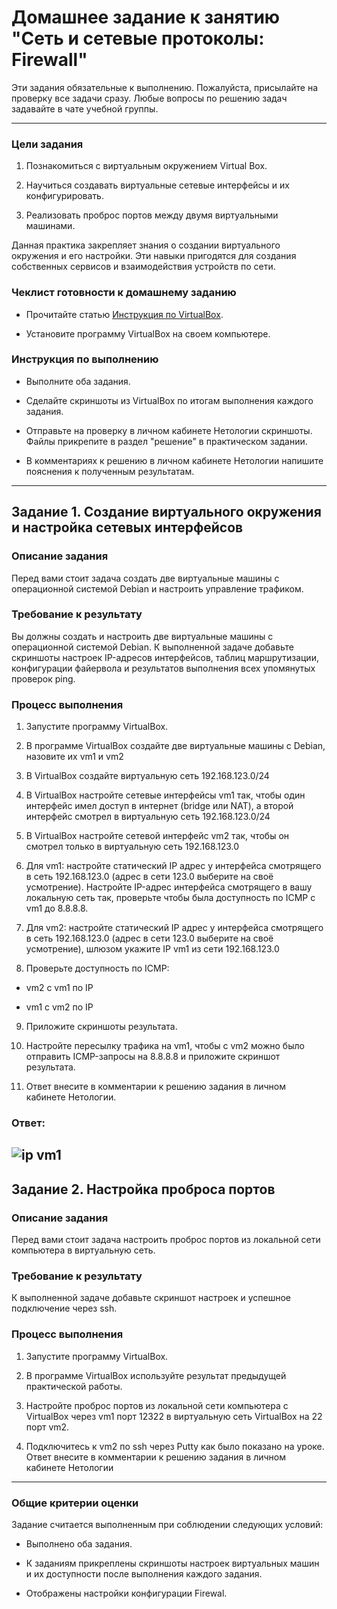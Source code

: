# Домашнее задание к занятию "Сеть и сетевые протоколы: Firewall"

Эти задания обязательные к выполнению. Пожалуйста, присылайте на проверку все задачи сразу. Любые вопросы по решению задач задавайте в чате учебной группы.

---

### Цели задания

1. Познакомиться с виртуальным окружением Virtual Box.

2. Научиться создавать виртуальные сетевые интерфейсы и их конфигурировать.

3. Реализовать проброс портов между двумя виртуальными машинами.

Данная практика закрепляет знания о создании виртуального окружения и его настройки. Эти навыки пригодятся для создания собственных сервисов и взаимодействия устройств по сети.

### Чеклист готовности к домашнему заданию

- Прочитайте статью [Инструкция по VirtualBox](https://hackware.ru/?p=3727).

- Установите программу VirtualBox на своем компьютере.

### Инструкция по выполнению

- Выполните оба задания.

- Сделайте скриншоты из VirtualBox по итогам выполнения каждого задания.

- Отправьте на проверку в личном кабинете Нетологии скриншоты. Файлы прикрепите в раздел "решение" в практическом задании.

- В комментариях к решению в личном кабинете Нетологии напишите пояснения к полученным результатам.

---

## Задание 1. Создание виртуального окружения и настройка сетевых интерфейсов

### Описание задания

Перед вами стоит задача создать две виртуальные машины с операционной системой Debian и настроить управление трафиком.

### Требование к результату

Вы должны создать и настроить две виртуальные машины с операционной системой Debian. К выполненной задаче добавьте скриншоты настроек IP-адресов интерфейсов, таблиц маршрутизации, конфигурации файервола и результатов выполнения всех упомянутых проверок ping.

### Процесс выполнения

1. Запустите программу VirtualBox.

2. В программе VirtualBox создайте две виртуальные машины с Debian, назовите их vm1 и vm2

3. В VirtualBox создайте виртуальную сеть 192.168.123.0/24

4. В VirtualBox настройте сетевые интерфейсы vm1 так, чтобы один интерфейс имел доступ в интернет (bridge или NAT), а второй интерфейс смотрел в виртуальную сеть 192.168.123.0/24

5. В VirtualBox настройте сетевой интерфейс vm2 так, чтобы он смотрел только в виртуальную сеть 192.168.123.0

6. Для vm1: настройте статический IP адрес у интерфейса смотрящего в сеть 192.168.123.0 (адрес в сети 123.0 выберите на своё усмотрение). Настройте IP-адрес интерфейса смотрящего в вашу локальную сеть так, проверьте чтобы была доступность по ICMP c vm1 до 8.8.8.8.

7. Для vm2: настройте статический IP адрес у интерфейса смотрящего в сеть 192.168.123.0 (адрес в сети 123.0 выберите на своё усмотрение), шлюзом укажите IP vm1 из сети 192.168.123.0

8. Проверьте доступность по ICMP:

- vm2 с vm1 по IP

- vm1 с vm2 по IP

9. Приложите скриншоты результата.

10. Настройте пересылку трафика на vm1, чтобы с vm2 можно было отправить ICMP-запросы на 8.8.8.8 и приложите скриншот результата.

11. Ответ внесите в комментарии к решению задания в личном кабинете Нетологии.

### Ответ:
![ip vm1](ДЗ/2023-02-06_16-20-23.png "ip vm1")
---

## Задание 2. Настройка проброса портов

### Описание задания

Перед вами стоит задача настроить проброс портов из локальной сети компьютера в виртуальную сеть.

### Требование к результату

К выполненной задаче добавьте скриншот настроек и успешное подключение через ssh.

### Процесс выполнения

1. Запустите программу VirtualBox.

2. В программе VirtualBox используйте результат предыдущей практической работы.

3. Настройте проброс портов из локальной сети компьютера с VirtualBox через vm1 порт 12322 в виртуальную сеть VirtualBox на 22 порт vm2.

4. Подключитесь к vm2 по ssh через Putty как было показано на уроке. Ответ внесите в комментарии к решению задания в личном кабинете Нетологии

---

### Общие критерии оценки

Задание считается выполненным при соблюдении следующих условий:

- Выполнено оба задания.

- К заданиям прикреплены скриншоты настроек виртуальных машин и их доступности после выполнения каждого задания.

- Отображены настройки конфигурации Firewal.
